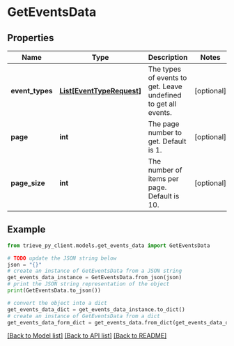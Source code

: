 # GetEventsData


## Properties

Name | Type | Description | Notes
------------ | ------------- | ------------- | -------------
**event_types** | [**List[EventTypeRequest]**](EventTypeRequest.md) | The types of events to get. Leave undefined to get all events. | [optional] 
**page** | **int** | The page number to get. Default is 1. | [optional] 
**page_size** | **int** | The number of items per page. Default is 10. | [optional] 

## Example

```python
from trieve_py_client.models.get_events_data import GetEventsData

# TODO update the JSON string below
json = "{}"
# create an instance of GetEventsData from a JSON string
get_events_data_instance = GetEventsData.from_json(json)
# print the JSON string representation of the object
print(GetEventsData.to_json())

# convert the object into a dict
get_events_data_dict = get_events_data_instance.to_dict()
# create an instance of GetEventsData from a dict
get_events_data_form_dict = get_events_data.from_dict(get_events_data_dict)
```
[[Back to Model list]](../README.md#documentation-for-models) [[Back to API list]](../README.md#documentation-for-api-endpoints) [[Back to README]](../README.md)


